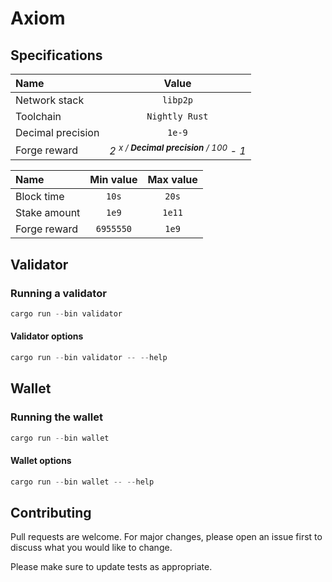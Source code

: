 # Axiom

## Specifications

| Name | Value |
| :- | :-: |
| Network stack | `libp2p` |
| Toolchain | `Nightly Rust` |
| Decimal precision | `1e-9` |
| Forge reward | *2 <sup>x / **Decimal precision** / 100</sup> - 1* |

| Name | Min value | Max value |
| :- | :-: | :-: |
| Block time | `10s` | `20s` |
| Stake amount | `1e9` | `1e11` |
| Forge reward | `6955550` | `1e9` |

## Validator

### Running a validator

```powershell
cargo run --bin validator
```

#### Validator options

```powershell
cargo run --bin validator -- --help
```

## Wallet

### Running the wallet

```powershell
cargo run --bin wallet
```

#### Wallet options

```powershell
cargo run --bin wallet -- --help
```

## Contributing

Pull requests are welcome. For major changes, please open an issue first to discuss what you would like to change.

Please make sure to update tests as appropriate.
